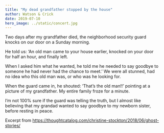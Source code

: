 ```yaml
---
title: "My dead grandfather stopped by the house"
author: Watson & Crick
date: 2019-07-10
hero_image: ../static/concert.jpg
---
```


Two days after my grandfather died, the neighborhood security guard knocks on our door on a Sunday morning.

He told us: ‘An old man came to your house earlier, knocked on your door for half an hour, and finally left.

When I asked him what he wanted, he told me he needed to say goodbye to someone he had never had the chance to meet.’ We were all stunned, had no idea who this old man was, or who was he looking for.

When the guard came in, he shouted: ‘That’s the old man!!’ pointing at a picture of my grandfather. My entire family froze for a minute.

I’m not 100% sure if the guard was telling the truth, but I almost like believing that my grandad wanted to say goodbye to my newborn sister, before resting in peace.

Excerpt from https://thoughtcatalog.com/christine-stockton/2018/06/ghost-stories/
